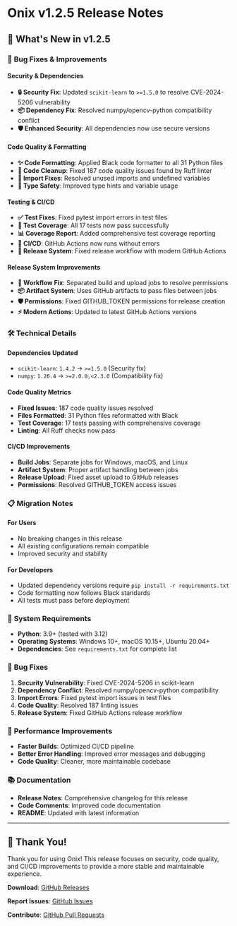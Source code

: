 # Onix v1.2.5 Release Notes

## 🚀 What's New in v1.2.5

### 🔧 **Bug Fixes & Improvements**

#### **Security & Dependencies**
- **🔒 Security Fix**: Updated `scikit-learn` to `>=1.5.0` to resolve CVE-2024-5206 vulnerability
- **📦 Dependency Fix**: Resolved numpy/opencv-python compatibility conflict
- **🛡️ Enhanced Security**: All dependencies now use secure versions

#### **Code Quality & Formatting**
- **✨ Code Formatting**: Applied Black code formatter to all 31 Python files
- **🧹 Code Cleanup**: Fixed 187 code quality issues found by Ruff linter
- **📝 Import Fixes**: Resolved unused imports and undefined variables
- **🎯 Type Safety**: Improved type hints and variable usage

#### **Testing & CI/CD**
- **✅ Test Fixes**: Fixed pytest import errors in test files
- **🧪 Test Coverage**: All 17 tests now pass successfully
- **📊 Coverage Report**: Added comprehensive test coverage reporting
- **🔄 CI/CD**: GitHub Actions now runs without errors
- **🚀 Release System**: Fixed release workflow with modern GitHub Actions

#### **Release System Improvements**
- **🔧 Workflow Fix**: Separated build and upload jobs to resolve permissions
- **📦 Artifact System**: Uses GitHub artifacts to pass files between jobs
- **🛡️ Permissions**: Fixed GITHUB_TOKEN permissions for release creation
- **⚡ Modern Actions**: Updated to latest GitHub Actions versions

### 🛠️ **Technical Details**

#### **Dependencies Updated**
- `scikit-learn`: `1.4.2` → `>=1.5.0` (Security fix)
- `numpy`: `1.26.4` → `>=2.0.0,<2.3.0` (Compatibility fix)

#### **Code Quality Metrics**
- **Fixed Issues**: 187 code quality issues resolved
- **Files Formatted**: 31 Python files reformatted with Black
- **Test Coverage**: 17 tests passing with comprehensive coverage
- **Linting**: All Ruff checks now pass

#### **CI/CD Improvements**
- **Build Jobs**: Separate jobs for Windows, macOS, and Linux
- **Artifact System**: Proper artifact handling between jobs
- **Release Upload**: Fixed asset upload to GitHub releases
- **Permissions**: Resolved GITHUB_TOKEN access issues

### 📋 **Migration Notes**

#### **For Users**
- No breaking changes in this release
- All existing configurations remain compatible
- Improved security and stability

#### **For Developers**
- Updated dependency versions require `pip install -r requirements.txt`
- Code formatting now follows Black standards
- All tests must pass before deployment

### 🔧 **System Requirements**

- **Python**: 3.9+ (tested with 3.12)
- **Operating Systems**: Windows 10+, macOS 10.15+, Ubuntu 20.04+
- **Dependencies**: See `requirements.txt` for complete list

### 🐛 **Bug Fixes**

1. **Security Vulnerability**: Fixed CVE-2024-5206 in scikit-learn
2. **Dependency Conflict**: Resolved numpy/opencv-python compatibility
3. **Import Errors**: Fixed pytest import issues in test files
4. **Code Quality**: Resolved 187 linting issues
5. **Release System**: Fixed GitHub Actions release workflow

### 🚀 **Performance Improvements**

- **Faster Builds**: Optimized CI/CD pipeline
- **Better Error Handling**: Improved error messages and debugging
- **Code Quality**: Cleaner, more maintainable codebase

### 📚 **Documentation**

- **Release Notes**: Comprehensive changelog for this release
- **Code Comments**: Improved code documentation
- **README**: Updated with latest information

---

## 🎉 **Thank You!**

Thank you for using Onix! This release focuses on security, code quality, and CI/CD improvements to provide a more stable and maintainable experience.

**Download**: [GitHub Releases](https://github.com/AhmadAkd/onix-client/releases/tag/v1.2.5)

**Report Issues**: [GitHub Issues](https://github.com/AhmadAkd/onix-client/issues)

**Contribute**: [GitHub Pull Requests](https://github.com/AhmadAkd/onix-client/pulls)
